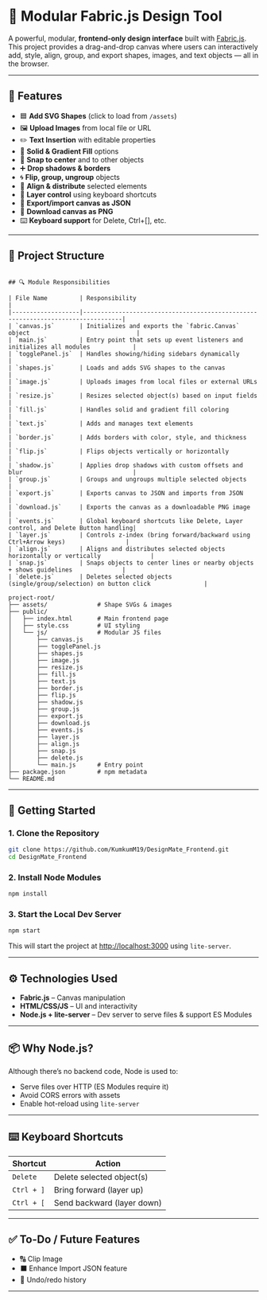 # 🎨 Modular Fabric.js Design Tool

A powerful, modular, **frontend-only design interface** built with [Fabric.js](https://fabricjs.com/). This project provides a drag-and-drop canvas where users can interactively add, style, align, group, and export shapes, images, and text objects — all in the browser.

---

## 📌 Features

- 🟦 **Add SVG Shapes** (click to load from `/assets`)
- 🖼 **Upload Images** from local file or URL
- ✏️ **Text Insertion** with editable properties
- 🎨 **Solid & Gradient Fill** options
- 🧲 **Snap to center** and to other objects
- ➕ **Drop shadows & borders**
- 🌀 **Flip, group, ungroup** objects
- 🧭 **Align & distribute** selected elements
- 🧱 **Layer control** using keyboard shortcuts
- 💾 **Export/import canvas as JSON**
- 📸 **Download canvas as PNG**
- ⌨️ **Keyboard support** for Delete, Ctrl+[], etc.

---

## 📁 Project Structure

```

## 🔍 Module Responsibilities

| File Name         | Responsibility                                                                 |
|-------------------|---------------------------------------------------------------------------------|
| `canvas.js`       | Initializes and exports the `fabric.Canvas` object                              |
| `main.js`         | Entry point that sets up event listeners and initializes all modules            |
| `togglePanel.js`  | Handles showing/hiding sidebars dynamically                                     |
| `shapes.js`       | Loads and adds SVG shapes to the canvas                                         |
| `image.js`        | Uploads images from local files or external URLs                                |
| `resize.js`       | Resizes selected object(s) based on input fields                                |
| `fill.js`         | Handles solid and gradient fill coloring                                        |
| `text.js`         | Adds and manages text elements                                                  |
| `border.js`       | Adds borders with color, style, and thickness                                   |
| `flip.js`         | Flips objects vertically or horizontally                                        |
| `shadow.js`       | Applies drop shadows with custom offsets and blur                               |
| `group.js`        | Groups and ungroups multiple selected objects                                   |
| `export.js`       | Exports canvas to JSON and imports from JSON                                    |
| `download.js`     | Exports the canvas as a downloadable PNG image                                  |
| `events.js`       | Global keyboard shortcuts like Delete, Layer control, and Delete Button handling|
| `layer.js`        | Controls z-index (bring forward/backward using Ctrl+Arrow keys)                 |
| `align.js`        | Aligns and distributes selected objects horizontally or vertically              |
| `snap.js`         | Snaps objects to center lines or nearby objects + shows guidelines              |
| `delete.js`       | Deletes selected objects (single/group/selection) on button click               |

project-root/
├── assets/              # Shape SVGs & images
├── public/
│   ├── index.html       # Main frontend page
│   ├── style.css        # UI styling
│   └── js/              # Modular JS files
│       ├── canvas.js
│       ├── togglePanel.js
│       ├── shapes.js
│       ├── image.js
│       ├── resize.js
│       ├── fill.js
│       ├── text.js
│       ├── border.js
│       ├── flip.js
│       ├── shadow.js
│       ├── group.js
│       ├── export.js
│       ├── download.js
│       ├── events.js
│       ├── layer.js
│       ├── align.js
│       ├── snap.js
│       ├── delete.js
│       └── main.js      # Entry point
├── package.json         # npm metadata
└── README.md
```

---

## 🚀 Getting Started

### 1. Clone the Repository

```bash
git clone https://github.com/KumkumM19/DesignMate_Frontend.git
cd DesignMate_Frontend
```

### 2. Install Node Modules

```bash
npm install
```

### 3. Start the Local Dev Server

```bash
npm start
```

This will start the project at [http://localhost:3000](http://localhost:3000) using `lite-server`.

---

## ⚙️ Technologies Used

- **Fabric.js** – Canvas manipulation
- **HTML/CSS/JS** – UI and interactivity
- **Node.js + lite-server** – Dev server to serve files & support ES Modules

---

## 📦 Why Node.js?

Although there’s no backend code, Node is used to:

- Serve files over HTTP (ES Modules require it)
- Avoid CORS errors with assets
- Enable hot-reload using `lite-server`

---

## ⌨️ Keyboard Shortcuts

| Shortcut           | Action                   |
|--------------------|--------------------------|
| `Delete`           | Delete selected object(s)|
| `Ctrl + ]`         | Bring forward (layer up) |
| `Ctrl + [`         | Send backward (layer down)|

---

## ✅ To-Do / Future Features

- 🔠 Clip Image
- ⬛ Enhance Import JSON feature
- 🔁 Undo/redo history

---
